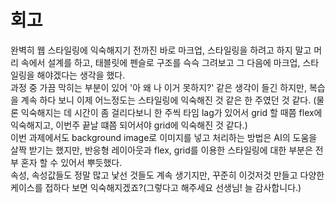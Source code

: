 <!-- 회고 -->

# 회고

완벽히 웹 스타일링에 익숙해지기 전까진 바로 마크업, 스타일링을 하려고 하지 말고 머리 속에서 설계를 하고, 태블릿에 펜슬로 구조를 슥슥 그려보고 그 다음에 마크업, 스타일링을 해야겠다는 생각을 했다.
<br/>
과정 중 가끔 막히는 부분이 있어 '아 왜 나 이거 못하지?' 같은 생각이 들긴 하지만, 복습을 계속 하다 보니 이제 어느정도는 스타일링에 익숙해진 것 같은 한 주였던 것 같다.
(물론 익숙해지는 데 시간이 좀 걸리다보니 한 주씩 타임 lag가 있어서 grid 할 때쯤 flex에 익숙해지고, 이번주 끝날 떄쯤 되어서야 grid에 익숙해진 것 같다.)
<br/>
이번 과제에서도 background image로 이미지를 넣고 처리하는 방법은 AI의 도움을 살짝 받기는 했지만, 반응형 레이아웃과 flex, grid를 이용한 스타일링에 대한 부분은 전부 혼자 할 수 있어서 뿌듯했다.
<br/>
속성, 속성값들도 정말 많고 낯선 것들도 계속 생기지만, 꾸준히 이것저것 만들고 다양한 케이스를 접하다 보면 익숙해지겠죠?(그렇다고 해주세요 선생님! 늘 감사합니다.)
